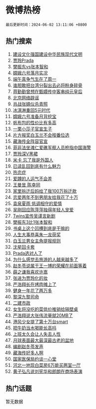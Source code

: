 # 微博热榜

`最后更新时间：2024-06-02 13:11:06 +0800`

## 热门搜索

1. [建设文化强国建设中华民族现代文明](https://m.weibo.cn/search?containerid=100103type%3D1%26t%3D10%26q%3D%23%E5%BB%BA%E8%AE%BE%E6%96%87%E5%8C%96%E5%BC%BA%E5%9B%BD%E5%BB%BA%E8%AE%BE%E4%B8%AD%E5%8D%8E%E6%B0%91%E6%97%8F%E7%8E%B0%E4%BB%A3%E6%96%87%E6%98%8E%23&stream_entry_id=51&isnewpage=1&extparam=seat%3D1%26dgr%3D0%26filter_type%3Drealtimehot%26stream_entry_id%3D51%26c_type%3D51%26pos%3D0%26q%3D%2523%25E5%25BB%25BA%25E8%25AE%25BE%25E6%2596%2587%25E5%258C%2596%25E5%25BC%25BA%25E5%259B%25BD%25E5%25BB%25BA%25E8%25AE%25BE%25E4%25B8%25AD%25E5%258D%258E%25E6%25B0%2591%25E6%2597%258F%25E7%258E%25B0%25E4%25BB%25A3%25E6%2596%2587%25E6%2598%258E%2523%26cate%3D10103%26display_time%3D1717305065%26pre_seqid%3D1717305065534022812112)
1. [贾玲Prada](https://m.weibo.cn/search?containerid=100103type%3D1%26t%3D10%26q%3D%23%E8%B4%BE%E7%8E%B2Prada%23&stream_entry_id=31&isnewpage=1&extparam=seat%3D1%26realpos%3D1%26filter_type%3Drealtimehot%26c_type%3D31%26lcate%3D5001%26cate%3D5001%26q%3D%2523%25E8%25B4%25BE%25E7%258E%25B2Prada%2523%26stream_entry_id%3D31%26pos%3D0%26dgr%3D0%26band_rank%3D1%26flag%3D2%26display_time%3D1717305065%26pre_seqid%3D1717305065534022812112)
1. [樊振东vs张本智和](https://m.weibo.cn/search?containerid=100103type%3D1%26t%3D10%26q%3D%E6%A8%8A%E6%8C%AF%E4%B8%9Cvs%E5%BC%A0%E6%9C%AC%E6%99%BA%E5%92%8C&stream_entry_id=31&isnewpage=1&extparam=seat%3D1%26realpos%3D2%26filter_type%3Drealtimehot%26c_type%3D31%26lcate%3D5001%26cate%3D5001%26q%3D%25E6%25A8%258A%25E6%258C%25AF%25E4%25B8%259Cvs%25E5%25BC%25A0%25E6%259C%25AC%25E6%2599%25BA%25E5%2592%258C%26stream_entry_id%3D31%26pos%3D1%26dgr%3D0%26band_rank%3D2%26flag%3D1%26display_time%3D1717305065%26pre_seqid%3D1717305065534022812112)
1. [嫦娥六号落月实况](https://m.weibo.cn/search?containerid=100103type%3D1%26t%3D10%26q%3D%23%E5%AB%A6%E5%A8%A5%E5%85%AD%E5%8F%B7%E8%90%BD%E6%9C%88%E5%AE%9E%E5%86%B5%23&stream_entry_id=31&isnewpage=1&extparam=seat%3D1%26realpos%3D3%26filter_type%3Drealtimehot%26c_type%3D31%26lcate%3D5001%26cate%3D5001%26q%3D%2523%25E5%25AB%25A6%25E5%25A8%25A5%25E5%2585%25AD%25E5%258F%25B7%25E8%2590%25BD%25E6%259C%2588%25E5%25AE%259E%25E5%2586%25B5%2523%26stream_entry_id%3D31%26pos%3D2%26dgr%3D0%26band_rank%3D3%26flag%3D0%26display_time%3D1717305065%26pre_seqid%3D1717305065534022812112)
1. [端午真争气生在了周一](https://m.weibo.cn/search?containerid=100103type%3D1%26t%3D10%26q%3D%23%E7%AB%AF%E5%8D%88%E7%9C%9F%E4%BA%89%E6%B0%94%E7%94%9F%E5%9C%A8%E4%BA%86%E5%91%A8%E4%B8%80%23&stream_entry_id=31&isnewpage=1&extparam=seat%3D1%26realpos%3D4%26filter_type%3Drealtimehot%26c_type%3D31%26lcate%3D5001%26cate%3D5001%26q%3D%2523%25E7%25AB%25AF%25E5%258D%2588%25E7%259C%259F%25E4%25BA%2589%25E6%25B0%2594%25E7%2594%259F%25E5%259C%25A8%25E4%25BA%2586%25E5%2591%25A8%25E4%25B8%2580%2523%26stream_entry_id%3D31%26pos%3D3%26dgr%3D0%26band_rank%3D4%26flag%3D2%26display_time%3D1717305065%26pre_seqid%3D1717305065534022812112)
1. [谁胆敢把台湾分裂出去必将粉身碎骨](https://m.weibo.cn/search?containerid=100103type%3D1%26t%3D10%26q%3D%23%E8%B0%81%E8%83%86%E6%95%A2%E6%8A%8A%E5%8F%B0%E6%B9%BE%E5%88%86%E8%A3%82%E5%87%BA%E5%8E%BB%E5%BF%85%E5%B0%86%E7%B2%89%E8%BA%AB%E7%A2%8E%E9%AA%A8%23&stream_entry_id=31&isnewpage=1&extparam=seat%3D1%26realpos%3D5%26filter_type%3Drealtimehot%26c_type%3D31%26lcate%3D5001%26cate%3D5001%26q%3D%2523%25E8%25B0%2581%25E8%2583%2586%25E6%2595%25A2%25E6%258A%258A%25E5%258F%25B0%25E6%25B9%25BE%25E5%2588%2586%25E8%25A3%2582%25E5%2587%25BA%25E5%258E%25BB%25E5%25BF%2585%25E5%25B0%2586%25E7%25B2%2589%25E8%25BA%25AB%25E7%25A2%258E%25E9%25AA%25A8%2523%26stream_entry_id%3D31%26pos%3D4%26dgr%3D0%26band_rank%3D5%26flag%3D0%26display_time%3D1717305065%26pre_seqid%3D1717305065534022812112)
1. [蒋勤勤曾想在甄嬛传中客串纯元皇后](https://m.weibo.cn/search?containerid=100103type%3D1%26t%3D10%26q%3D%23%E8%92%8B%E5%8B%A4%E5%8B%A4%E6%9B%BE%E6%83%B3%E5%9C%A8%E7%94%84%E5%AC%9B%E4%BC%A0%E4%B8%AD%E5%AE%A2%E4%B8%B2%E7%BA%AF%E5%85%83%E7%9A%87%E5%90%8E%23&stream_entry_id=31&isnewpage=1&extparam=seat%3D1%26realpos%3D6%26filter_type%3Drealtimehot%26c_type%3D31%26lcate%3D5001%26cate%3D5001%26q%3D%2523%25E8%2592%258B%25E5%258B%25A4%25E5%258B%25A4%25E6%259B%25BE%25E6%2583%25B3%25E5%259C%25A8%25E7%2594%2584%25E5%25AC%259B%25E4%25BC%25A0%25E4%25B8%25AD%25E5%25AE%25A2%25E4%25B8%25B2%25E7%25BA%25AF%25E5%2585%2583%25E7%259A%2587%25E5%2590%258E%2523%26stream_entry_id%3D31%26pos%3D5%26dgr%3D0%26band_rank%3D6%26flag%3D1%26display_time%3D1717305065%26pre_seqid%3D1717305065534022812112)
1. [北京网络辟谣](https://m.weibo.cn/search?containerid=100103type%3D1%26t%3D10%26q%3D%23%E5%8C%97%E4%BA%AC%E7%BD%91%E7%BB%9C%E8%BE%9F%E8%B0%A3%23&stream_entry_id=31&isnewpage=1&extparam=seat%3D1%26band_rank%3D7%26filter_type%3Drealtimehot%26is_ad_pos%3D1%26c_type%3D31%26lcate%3D5001%26cate%3D5001%26q%3D%2523%25E5%258C%2597%25E4%25BA%25AC%25E7%25BD%2591%25E7%25BB%259C%25E8%25BE%259F%25E8%25B0%25A3%2523%26stream_entry_id%3D31%26pos%3D6%26adid%3D240400%26dgr%3D0%26display_time%3D1717305065%26pre_seqid%3D1717305065534022812112)
1. [肖战张婧仪杀青照](https://m.weibo.cn/search?containerid=100103type%3D1%26t%3D10%26q%3D%23%E8%82%96%E6%88%98%E5%BC%A0%E5%A9%A7%E4%BB%AA%E6%9D%80%E9%9D%92%E7%85%A7%23&stream_entry_id=31&isnewpage=1&extparam=seat%3D1%26realpos%3D7%26filter_type%3Drealtimehot%26c_type%3D31%26lcate%3D5001%26cate%3D5001%26q%3D%2523%25E8%2582%2596%25E6%2588%2598%25E5%25BC%25A0%25E5%25A9%25A7%25E4%25BB%25AA%25E6%259D%2580%25E9%259D%2592%25E7%2585%25A7%2523%26stream_entry_id%3D31%26pos%3D7%26dgr%3D0%26band_rank%3D7%26flag%3D16%26display_time%3D1717305065%26pre_seqid%3D1717305065534022812112)
1. [冰淇淋重回5元时代](https://m.weibo.cn/search?containerid=100103type%3D1%26t%3D10%26q%3D%23%E5%86%B0%E6%B7%87%E6%B7%8B%E9%87%8D%E5%9B%9E5%E5%85%83%E6%97%B6%E4%BB%A3%23&stream_entry_id=31&isnewpage=1&extparam=seat%3D1%26realpos%3D8%26filter_type%3Drealtimehot%26c_type%3D31%26lcate%3D5001%26cate%3D5001%26q%3D%2523%25E5%2586%25B0%25E6%25B7%2587%25E6%25B7%258B%25E9%2587%258D%25E5%259B%259E5%25E5%2585%2583%25E6%2597%25B6%25E4%25BB%25A3%2523%26stream_entry_id%3D31%26pos%3D8%26dgr%3D0%26band_rank%3D8%26flag%3D0%26display_time%3D1717305065%26pre_seqid%3D1717305065534022812112)
1. [嫦娥六号准备月背挖宝](https://m.weibo.cn/search?containerid=100103type%3D1%26t%3D10%26q%3D%23%E5%AB%A6%E5%A8%A5%E5%85%AD%E5%8F%B7%E5%87%86%E5%A4%87%E6%9C%88%E8%83%8C%E6%8C%96%E5%AE%9D%23&stream_entry_id=31&isnewpage=1&extparam=seat%3D1%26realpos%3D9%26filter_type%3Drealtimehot%26c_type%3D31%26lcate%3D5001%26cate%3D5001%26q%3D%2523%25E5%25AB%25A6%25E5%25A8%25A5%25E5%2585%25AD%25E5%258F%25B7%25E5%2587%2586%25E5%25A4%2587%25E6%259C%2588%25E8%2583%258C%25E6%258C%2596%25E5%25AE%259D%2523%26stream_entry_id%3D31%26pos%3D9%26dgr%3D0%26band_rank%3D9%26flag%3D0%26display_time%3D1717305065%26pre_seqid%3D1717305065534022812112)
1. [帆布包的性价比有多高](https://m.weibo.cn/search?containerid=100103type%3D1%26t%3D10%26q%3D%23%E5%B8%86%E5%B8%83%E5%8C%85%E7%9A%84%E6%80%A7%E4%BB%B7%E6%AF%94%E6%9C%89%E5%A4%9A%E9%AB%98%23&stream_entry_id=31&isnewpage=1&extparam=seat%3D1%26realpos%3D10%26filter_type%3Drealtimehot%26c_type%3D31%26lcate%3D5001%26cate%3D5001%26q%3D%2523%25E5%25B8%2586%25E5%25B8%2583%25E5%258C%2585%25E7%259A%2584%25E6%2580%25A7%25E4%25BB%25B7%25E6%25AF%2594%25E6%259C%2589%25E5%25A4%259A%25E9%25AB%2598%2523%26stream_entry_id%3D31%26pos%3D10%26dgr%3D0%26band_rank%3D10%26flag%3D1%26display_time%3D1717305065%26pre_seqid%3D1717305065534022812112)
1. [一栗小莎子官宣生子](https://m.weibo.cn/search?containerid=100103type%3D1%26t%3D10%26q%3D%23%E4%B8%80%E6%A0%97%E5%B0%8F%E8%8E%8E%E5%AD%90%E5%AE%98%E5%AE%A3%E7%94%9F%E5%AD%90%23&stream_entry_id=31&isnewpage=1&extparam=seat%3D1%26realpos%3D11%26filter_type%3Drealtimehot%26c_type%3D31%26lcate%3D5001%26cate%3D5001%26q%3D%2523%25E4%25B8%2580%25E6%25A0%2597%25E5%25B0%258F%25E8%258E%258E%25E5%25AD%2590%25E5%25AE%2598%25E5%25AE%25A3%25E7%2594%259F%25E5%25AD%2590%2523%26stream_entry_id%3D31%26pos%3D11%26dgr%3D0%26band_rank%3D11%26flag%3D2%26display_time%3D1717305065%26pre_seqid%3D1717305065534022812112)
1. [片方报奖白玉兰不会按番位选](https://m.weibo.cn/search?containerid=100103type%3D1%26t%3D10%26q%3D%23%E7%89%87%E6%96%B9%E6%8A%A5%E5%A5%96%E7%99%BD%E7%8E%89%E5%85%B0%E4%B8%8D%E4%BC%9A%E6%8C%89%E7%95%AA%E4%BD%8D%E9%80%89%23&stream_entry_id=31&isnewpage=1&extparam=seat%3D1%26realpos%3D12%26filter_type%3Drealtimehot%26c_type%3D31%26lcate%3D5001%26cate%3D5001%26q%3D%2523%25E7%2589%2587%25E6%2596%25B9%25E6%258A%25A5%25E5%25A5%2596%25E7%2599%25BD%25E7%258E%2589%25E5%2585%25B0%25E4%25B8%258D%25E4%25BC%259A%25E6%258C%2589%25E7%2595%25AA%25E4%25BD%258D%25E9%2580%2589%2523%26stream_entry_id%3D31%26pos%3D12%26dgr%3D0%26band_rank%3D12%26flag%3D1%26display_time%3D1717305065%26pre_seqid%3D1717305065534022812112)
1. [藏海传全阵容官宣](https://m.weibo.cn/search?containerid=100103type%3D1%26t%3D10%26q%3D%23%E8%97%8F%E6%B5%B7%E4%BC%A0%E5%85%A8%E9%98%B5%E5%AE%B9%E5%AE%98%E5%AE%A3%23&stream_entry_id=31&isnewpage=1&extparam=seat%3D1%26realpos%3D13%26filter_type%3Drealtimehot%26c_type%3D31%26lcate%3D5001%26cate%3D5001%26q%3D%2523%25E8%2597%258F%25E6%25B5%25B7%25E4%25BC%25A0%25E5%2585%25A8%25E9%2598%25B5%25E5%25AE%25B9%25E5%25AE%2598%25E5%25AE%25A3%2523%26stream_entry_id%3D31%26pos%3D13%26dgr%3D0%26band_rank%3D13%26flag%3D0%26display_time%3D1717305065%26pre_seqid%3D1717305065534022812112)
1. [菲非法坐滩仁爱礁军舰人员枪指中国海警](https://m.weibo.cn/search?containerid=100103type%3D1%26t%3D10%26q%3D%23%E8%8F%B2%E9%9D%9E%E6%B3%95%E5%9D%90%E6%BB%A9%E4%BB%81%E7%88%B1%E7%A4%81%E5%86%9B%E8%88%B0%E4%BA%BA%E5%91%98%E6%9E%AA%E6%8C%87%E4%B8%AD%E5%9B%BD%E6%B5%B7%E8%AD%A6%23&stream_entry_id=31&isnewpage=1&extparam=seat%3D1%26realpos%3D14%26filter_type%3Drealtimehot%26c_type%3D31%26lcate%3D5001%26cate%3D5001%26q%3D%2523%25E8%258F%25B2%25E9%259D%259E%25E6%25B3%2595%25E5%259D%2590%25E6%25BB%25A9%25E4%25BB%2581%25E7%2588%25B1%25E7%25A4%2581%25E5%2586%259B%25E8%2588%25B0%25E4%25BA%25BA%25E5%2591%2598%25E6%259E%25AA%25E6%258C%2587%25E4%25B8%25AD%25E5%259B%25BD%25E6%25B5%25B7%25E8%25AD%25A6%2523%26stream_entry_id%3D31%26pos%3D14%26dgr%3D0%26band_rank%3D14%26flag%3D1%26display_time%3D1717305065%26pre_seqid%3D1717305065534022812112)
1. [贾玲深V黑裙](https://m.weibo.cn/search?containerid=100103type%3D1%26t%3D10%26q%3D%23%E8%B4%BE%E7%8E%B2%E6%B7%B1V%E9%BB%91%E8%A3%99%23&stream_entry_id=31&isnewpage=1&extparam=seat%3D1%26realpos%3D15%26filter_type%3Drealtimehot%26c_type%3D31%26lcate%3D5001%26cate%3D5001%26q%3D%2523%25E8%25B4%25BE%25E7%258E%25B2%25E6%25B7%25B1V%25E9%25BB%2591%25E8%25A3%2599%2523%26stream_entry_id%3D31%26pos%3D15%26dgr%3D0%26band_rank%3D15%26flag%3D0%26display_time%3D1717305065%26pre_seqid%3D1717305065534022812112)
1. [米卡 忘了我是外国人](https://m.weibo.cn/search?containerid=100103type%3D1%26t%3D10%26q%3D%E7%B1%B3%E5%8D%A1+%E5%BF%98%E4%BA%86%E6%88%91%E6%98%AF%E5%A4%96%E5%9B%BD%E4%BA%BA&stream_entry_id=31&isnewpage=1&extparam=seat%3D1%26realpos%3D16%26filter_type%3Drealtimehot%26c_type%3D31%26lcate%3D5001%26cate%3D5001%26q%3D%25E7%25B1%25B3%25E5%258D%25A1%2520%25E5%25BF%2598%25E4%25BA%2586%25E6%2588%2591%25E6%2598%25AF%25E5%25A4%2596%25E5%259B%25BD%25E4%25BA%25BA%26stream_entry_id%3D31%26pos%3D16%26dgr%3D0%26band_rank%3D16%26flag%3D0%26display_time%3D1717305065%26pre_seqid%3D1717305065534022812112)
1. [已读乱回到底有什么魅力](https://m.weibo.cn/search?containerid=100103type%3D1%26t%3D10%26q%3D%23%E5%B7%B2%E8%AF%BB%E4%B9%B1%E5%9B%9E%E5%88%B0%E5%BA%95%E6%9C%89%E4%BB%80%E4%B9%88%E9%AD%85%E5%8A%9B%23&stream_entry_id=31&isnewpage=1&extparam=seat%3D1%26realpos%3D17%26filter_type%3Drealtimehot%26c_type%3D31%26lcate%3D5001%26cate%3D5001%26q%3D%2523%25E5%25B7%25B2%25E8%25AF%25BB%25E4%25B9%25B1%25E5%259B%259E%25E5%2588%25B0%25E5%25BA%2595%25E6%259C%2589%25E4%25BB%2580%25E4%25B9%2588%25E9%25AD%2585%25E5%258A%259B%2523%26stream_entry_id%3D31%26pos%3D17%26dgr%3D0%26band_rank%3D17%26flag%3D1%26display_time%3D1717305065%26pre_seqid%3D1717305065534022812112)
1. [热恋症](https://m.weibo.cn/search?containerid=100103type%3D1%26t%3D10%26q%3D%23%E7%83%AD%E6%81%8B%E7%97%87%23&stream_entry_id=31&isnewpage=1&extparam=seat%3D1%26realpos%3D18%26filter_type%3Drealtimehot%26c_type%3D31%26lcate%3D5001%26cate%3D5001%26q%3D%2523%25E7%2583%25AD%25E6%2581%258B%25E7%2597%2587%2523%26stream_entry_id%3D31%26pos%3D18%26dgr%3D0%26band_rank%3D18%26flag%3D1%26display_time%3D1717305065%26pre_seqid%3D1717305065534022812112)
1. [爱蹲的人运气不会差](https://m.weibo.cn/search?containerid=100103type%3D1%26t%3D10%26q%3D%23%E7%88%B1%E8%B9%B2%E7%9A%84%E4%BA%BA%E8%BF%90%E6%B0%94%E4%B8%8D%E4%BC%9A%E5%B7%AE%23&stream_entry_id=31&isnewpage=1&extparam=seat%3D1%26realpos%3D19%26filter_type%3Drealtimehot%26c_type%3D31%26lcate%3D5001%26cate%3D5001%26dgr%3D0%26q%3D%2523%25E7%2588%25B1%25E8%25B9%25B2%25E7%259A%2584%25E4%25BA%25BA%25E8%25BF%2590%25E6%25B0%2594%25E4%25B8%258D%25E4%25BC%259A%25E5%25B7%25AE%2523%26stream_entry_id%3D31%26pos%3D19%26adid%3D240296%26band_rank%3D19%26flag%3D0%26display_time%3D1717305065%26pre_seqid%3D1717305065534022812112)
1. [王曼昱 陈幸同](https://m.weibo.cn/search?containerid=100103type%3D1%26t%3D10%26q%3D%E7%8E%8B%E6%9B%BC%E6%98%B1+%E9%99%88%E5%B9%B8%E5%90%8C&stream_entry_id=31&isnewpage=1&extparam=seat%3D1%26realpos%3D20%26filter_type%3Drealtimehot%26c_type%3D31%26lcate%3D5001%26cate%3D5001%26q%3D%25E7%258E%258B%25E6%259B%25BC%25E6%2598%25B1%2520%25E9%2599%2588%25E5%25B9%25B8%25E5%2590%258C%26stream_entry_id%3D31%26pos%3D20%26dgr%3D0%26band_rank%3D20%26flag%3D1%26display_time%3D1717305065%26pre_seqid%3D1717305065534022812112)
1. [家里拆迁后妈给了我100万拆迁款](https://m.weibo.cn/search?containerid=100103type%3D1%26t%3D10%26q%3D%23%E5%AE%B6%E9%87%8C%E6%8B%86%E8%BF%81%E5%90%8E%E5%A6%88%E7%BB%99%E4%BA%86%E6%88%91100%E4%B8%87%E6%8B%86%E8%BF%81%E6%AC%BE%23&stream_entry_id=31&isnewpage=1&extparam=seat%3D1%26realpos%3D21%26filter_type%3Drealtimehot%26c_type%3D31%26lcate%3D5001%26cate%3D5001%26q%3D%2523%25E5%25AE%25B6%25E9%2587%258C%25E6%258B%2586%25E8%25BF%2581%25E5%2590%258E%25E5%25A6%2588%25E7%25BB%2599%25E4%25BA%2586%25E6%2588%2591100%25E4%25B8%2587%25E6%258B%2586%25E8%25BF%2581%25E6%25AC%25BE%2523%26stream_entry_id%3D31%26pos%3D21%26dgr%3D0%26band_rank%3D21%26flag%3D0%26display_time%3D1717305065%26pre_seqid%3D1717305065534022812112)
1. [恋爱两年不到男朋友给我花了十万](https://m.weibo.cn/search?containerid=100103type%3D1%26t%3D10%26q%3D%23%E6%81%8B%E7%88%B1%E4%B8%A4%E5%B9%B4%E4%B8%8D%E5%88%B0%E7%94%B7%E6%9C%8B%E5%8F%8B%E7%BB%99%E6%88%91%E8%8A%B1%E4%BA%86%E5%8D%81%E4%B8%87%23&stream_entry_id=31&isnewpage=1&extparam=seat%3D1%26realpos%3D22%26filter_type%3Drealtimehot%26c_type%3D31%26lcate%3D5001%26cate%3D5001%26q%3D%2523%25E6%2581%258B%25E7%2588%25B1%25E4%25B8%25A4%25E5%25B9%25B4%25E4%25B8%258D%25E5%2588%25B0%25E7%2594%25B7%25E6%259C%258B%25E5%258F%258B%25E7%25BB%2599%25E6%2588%2591%25E8%258A%25B1%25E4%25BA%2586%25E5%258D%2581%25E4%25B8%2587%2523%26stream_entry_id%3D31%26pos%3D22%26dgr%3D0%26band_rank%3D22%26flag%3D1%26display_time%3D1717305065%26pre_seqid%3D1717305065534022812112)
1. [袁泉夏雨 低调相守的爱情](https://m.weibo.cn/search?containerid=100103type%3D1%26t%3D10%26q%3D%E8%A2%81%E6%B3%89%E5%A4%8F%E9%9B%A8+%E4%BD%8E%E8%B0%83%E7%9B%B8%E5%AE%88%E7%9A%84%E7%88%B1%E6%83%85&stream_entry_id=31&isnewpage=1&extparam=seat%3D1%26realpos%3D23%26filter_type%3Drealtimehot%26c_type%3D31%26lcate%3D5001%26cate%3D5001%26q%3D%25E8%25A2%2581%25E6%25B3%2589%25E5%25A4%258F%25E9%259B%25A8%2520%25E4%25BD%258E%25E8%25B0%2583%25E7%259B%25B8%25E5%25AE%2588%25E7%259A%2584%25E7%2588%25B1%25E6%2583%2585%26stream_entry_id%3D31%26pos%3D23%26dgr%3D0%26band_rank%3D23%26flag%3D1%26display_time%3D1717305065%26pre_seqid%3D1717305065534022812112)
1. [吴刚回应陈萍萍独得年轻人宠爱](https://m.weibo.cn/search?containerid=100103type%3D1%26t%3D10%26q%3D%23%E5%90%B4%E5%88%9A%E5%9B%9E%E5%BA%94%E9%99%88%E8%90%8D%E8%90%8D%E7%8B%AC%E5%BE%97%E5%B9%B4%E8%BD%BB%E4%BA%BA%E5%AE%A0%E7%88%B1%23&stream_entry_id=31&isnewpage=1&extparam=seat%3D1%26realpos%3D24%26filter_type%3Drealtimehot%26c_type%3D31%26lcate%3D5001%26cate%3D5001%26q%3D%2523%25E5%2590%25B4%25E5%2588%259A%25E5%259B%259E%25E5%25BA%2594%25E9%2599%2588%25E8%2590%258D%25E8%2590%258D%25E7%258B%25AC%25E5%25BE%2597%25E5%25B9%25B4%25E8%25BD%25BB%25E4%25BA%25BA%25E5%25AE%25A0%25E7%2588%25B1%2523%26stream_entry_id%3D31%26pos%3D24%26dgr%3D0%26band_rank%3D24%26flag%3D1%26display_time%3D1717305065%26pre_seqid%3D1717305065534022812112)
1. [Twins宣传吴谨言新剧](https://m.weibo.cn/search?containerid=100103type%3D1%26t%3D10%26q%3D%23Twins%E5%AE%A3%E4%BC%A0%E5%90%B4%E8%B0%A8%E8%A8%80%E6%96%B0%E5%89%A7%23&stream_entry_id=31&isnewpage=1&extparam=seat%3D1%26realpos%3D25%26filter_type%3Drealtimehot%26c_type%3D31%26lcate%3D5001%26cate%3D5001%26q%3D%2523Twins%25E5%25AE%25A3%25E4%25BC%25A0%25E5%2590%25B4%25E8%25B0%25A8%25E8%25A8%2580%25E6%2596%25B0%25E5%2589%25A7%2523%26stream_entry_id%3D31%26pos%3D25%26dgr%3D0%26band_rank%3D25%26flag%3D1%26display_time%3D1717305065%26pre_seqid%3D1717305065534022812112)
1. [樊振东3比1张本智和](https://m.weibo.cn/search?containerid=100103type%3D1%26t%3D10%26q%3D%23%E6%A8%8A%E6%8C%AF%E4%B8%9C3%E6%AF%941%E5%BC%A0%E6%9C%AC%E6%99%BA%E5%92%8C%23&stream_entry_id=31&isnewpage=1&extparam=seat%3D1%26realpos%3D26%26filter_type%3Drealtimehot%26c_type%3D31%26lcate%3D5001%26cate%3D5001%26q%3D%2523%25E6%25A8%258A%25E6%258C%25AF%25E4%25B8%259C3%25E6%25AF%25941%25E5%25BC%25A0%25E6%259C%25AC%25E6%2599%25BA%25E5%2592%258C%2523%26stream_entry_id%3D31%26pos%3D26%26dgr%3D0%26band_rank%3D26%26flag%3D1%26display_time%3D1717305065%26pre_seqid%3D1717305065534022812112)
1. [书桌上这个凹槽到底是干嘛的](https://m.weibo.cn/search?containerid=100103type%3D1%26t%3D10%26q%3D%23%E4%B9%A6%E6%A1%8C%E4%B8%8A%E8%BF%99%E4%B8%AA%E5%87%B9%E6%A7%BD%E5%88%B0%E5%BA%95%E6%98%AF%E5%B9%B2%E5%98%9B%E7%9A%84%23&stream_entry_id=31&isnewpage=1&extparam=seat%3D1%26realpos%3D27%26filter_type%3Drealtimehot%26c_type%3D31%26lcate%3D5001%26cate%3D5001%26q%3D%2523%25E4%25B9%25A6%25E6%25A1%258C%25E4%25B8%258A%25E8%25BF%2599%25E4%25B8%25AA%25E5%2587%25B9%25E6%25A7%25BD%25E5%2588%25B0%25E5%25BA%2595%25E6%2598%25AF%25E5%25B9%25B2%25E5%2598%259B%25E7%259A%2584%2523%26stream_entry_id%3D31%26pos%3D27%26dgr%3D0%26band_rank%3D27%26flag%3D0%26display_time%3D1717305065%26pre_seqid%3D1717305065534022812112)
1. [人生大事恭喜朱一龙获奖](https://m.weibo.cn/search?containerid=100103type%3D1%26t%3D10%26q%3D%23%E4%BA%BA%E7%94%9F%E5%A4%A7%E4%BA%8B%E6%81%AD%E5%96%9C%E6%9C%B1%E4%B8%80%E9%BE%99%E8%8E%B7%E5%A5%96%23&stream_entry_id=31&isnewpage=1&extparam=seat%3D1%26realpos%3D28%26filter_type%3Drealtimehot%26c_type%3D31%26lcate%3D5001%26cate%3D5001%26q%3D%2523%25E4%25BA%25BA%25E7%2594%259F%25E5%25A4%25A7%25E4%25BA%258B%25E6%2581%25AD%25E5%2596%259C%25E6%259C%25B1%25E4%25B8%2580%25E9%25BE%2599%25E8%258E%25B7%25E5%25A5%2596%2523%26stream_entry_id%3D31%26pos%3D28%26dgr%3D0%26band_rank%3D28%26flag%3D1%26display_time%3D1717305065%26pre_seqid%3D1717305065534022812112)
1. [白玉兰男女主角提报规则](https://m.weibo.cn/search?containerid=100103type%3D1%26t%3D10%26q%3D%23%E7%99%BD%E7%8E%89%E5%85%B0%E7%94%B7%E5%A5%B3%E4%B8%BB%E8%A7%92%E6%8F%90%E6%8A%A5%E8%A7%84%E5%88%99%23&stream_entry_id=31&isnewpage=1&extparam=seat%3D1%26realpos%3D29%26filter_type%3Drealtimehot%26c_type%3D31%26lcate%3D5001%26cate%3D5001%26q%3D%2523%25E7%2599%25BD%25E7%258E%2589%25E5%2585%25B0%25E7%2594%25B7%25E5%25A5%25B3%25E4%25B8%25BB%25E8%25A7%2592%25E6%258F%2590%25E6%258A%25A5%25E8%25A7%2584%25E5%2588%2599%2523%26stream_entry_id%3D31%26pos%3D29%26dgr%3D0%26band_rank%3D29%26flag%3D1%26display_time%3D1717305065%26pre_seqid%3D1717305065534022812112)
1. [沈星回卡套](https://m.weibo.cn/search?containerid=100103type%3D1%26t%3D10%26q%3D%23%E6%B2%88%E6%98%9F%E5%9B%9E%E5%8D%A1%E5%A5%97%23&stream_entry_id=31&isnewpage=1&extparam=seat%3D1%26realpos%3D30%26filter_type%3Drealtimehot%26c_type%3D31%26lcate%3D5001%26cate%3D5001%26q%3D%2523%25E6%25B2%2588%25E6%2598%259F%25E5%259B%259E%25E5%258D%25A1%25E5%25A5%2597%2523%26stream_entry_id%3D31%26pos%3D30%26dgr%3D0%26band_rank%3D30%26flag%3D1%26display_time%3D1717305065%26pre_seqid%3D1717305065534022812112)
1. [Prada选对人了](https://m.weibo.cn/search?containerid=100103type%3D1%26t%3D10%26q%3D%23Prada%E9%80%89%E5%AF%B9%E4%BA%BA%E4%BA%86%23&stream_entry_id=31&isnewpage=1&extparam=seat%3D1%26realpos%3D31%26filter_type%3Drealtimehot%26c_type%3D31%26lcate%3D5001%26cate%3D5001%26q%3D%2523Prada%25E9%2580%2589%25E5%25AF%25B9%25E4%25BA%25BA%25E4%25BA%2586%2523%26stream_entry_id%3D31%26pos%3D31%26dgr%3D0%26band_rank%3D31%26flag%3D0%26display_time%3D1717305065%26pre_seqid%3D1717305065534022812112)
1. [为什么感觉去旅游的人越来越多了](https://m.weibo.cn/search?containerid=100103type%3D1%26t%3D10%26q%3D%23%E4%B8%BA%E4%BB%80%E4%B9%88%E6%84%9F%E8%A7%89%E5%8E%BB%E6%97%85%E6%B8%B8%E7%9A%84%E4%BA%BA%E8%B6%8A%E6%9D%A5%E8%B6%8A%E5%A4%9A%E4%BA%86%23&stream_entry_id=31&isnewpage=1&extparam=seat%3D1%26realpos%3D32%26filter_type%3Drealtimehot%26c_type%3D31%26lcate%3D5001%26cate%3D5001%26q%3D%2523%25E4%25B8%25BA%25E4%25BB%2580%25E4%25B9%2588%25E6%2584%259F%25E8%25A7%2589%25E5%258E%25BB%25E6%2597%2585%25E6%25B8%25B8%25E7%259A%2584%25E4%25BA%25BA%25E8%25B6%258A%25E6%259D%25A5%25E8%25B6%258A%25E5%25A4%259A%25E4%25BA%2586%2523%26stream_entry_id%3D31%26pos%3D32%26dgr%3D0%26band_rank%3D32%26flag%3D1%26display_time%3D1717305065%26pre_seqid%3D1717305065534022812112)
1. [赵冬苓说属于王一博的荣耀在前面等着](https://m.weibo.cn/search?containerid=100103type%3D1%26t%3D10%26q%3D%23%E8%B5%B5%E5%86%AC%E8%8B%93%E8%AF%B4%E5%B1%9E%E4%BA%8E%E7%8E%8B%E4%B8%80%E5%8D%9A%E7%9A%84%E8%8D%A3%E8%80%80%E5%9C%A8%E5%89%8D%E9%9D%A2%E7%AD%89%E7%9D%80%23&stream_entry_id=31&isnewpage=1&extparam=seat%3D1%26realpos%3D33%26filter_type%3Drealtimehot%26c_type%3D31%26lcate%3D5001%26cate%3D5001%26q%3D%2523%25E8%25B5%25B5%25E5%2586%25AC%25E8%258B%2593%25E8%25AF%25B4%25E5%25B1%259E%25E4%25BA%258E%25E7%258E%258B%25E4%25B8%2580%25E5%258D%259A%25E7%259A%2584%25E8%258D%25A3%25E8%2580%2580%25E5%259C%25A8%25E5%2589%258D%25E9%259D%25A2%25E7%25AD%2589%25E7%259D%2580%2523%26stream_entry_id%3D31%26pos%3D33%26dgr%3D0%26band_rank%3D33%26flag%3D1%26display_time%3D1717305065%26pre_seqid%3D1717305065534022812112)
1. [薛之谦我喜欢许嵩](https://m.weibo.cn/search?containerid=100103type%3D1%26t%3D10%26q%3D%23%E8%96%9B%E4%B9%8B%E8%B0%A6%E6%88%91%E5%96%9C%E6%AC%A2%E8%AE%B8%E5%B5%A9%23&stream_entry_id=31&isnewpage=1&extparam=seat%3D1%26realpos%3D34%26filter_type%3Drealtimehot%26c_type%3D31%26lcate%3D5001%26cate%3D5001%26q%3D%2523%25E8%2596%259B%25E4%25B9%258B%25E8%25B0%25A6%25E6%2588%2591%25E5%2596%259C%25E6%25AC%25A2%25E8%25AE%25B8%25E5%25B5%25A9%2523%26stream_entry_id%3D31%26pos%3D34%26dgr%3D0%26band_rank%3D34%26flag%3D1%26display_time%3D1717305065%26pre_seqid%3D1717305065534022812112)
1. [张进为贾玲化的妆](https://m.weibo.cn/search?containerid=100103type%3D1%26t%3D10%26q%3D%23%E5%BC%A0%E8%BF%9B%E4%B8%BA%E8%B4%BE%E7%8E%B2%E5%8C%96%E7%9A%84%E5%A6%86%23&stream_entry_id=31&isnewpage=1&extparam=seat%3D1%26realpos%3D35%26filter_type%3Drealtimehot%26c_type%3D31%26lcate%3D5001%26cate%3D5001%26q%3D%2523%25E5%25BC%25A0%25E8%25BF%259B%25E4%25B8%25BA%25E8%25B4%25BE%25E7%258E%25B2%25E5%258C%2596%25E7%259A%2584%25E5%25A6%2586%2523%26stream_entry_id%3D31%26pos%3D35%26dgr%3D0%26band_rank%3D35%26flag%3D1%26display_time%3D1717305065%26pre_seqid%3D1717305065534022812112)
1. [严浩翔长在烤肉摊上了](https://m.weibo.cn/search?containerid=100103type%3D1%26t%3D10%26q%3D%E4%B8%A5%E6%B5%A9%E7%BF%94%E9%95%BF%E5%9C%A8%E7%83%A4%E8%82%89%E6%91%8A%E4%B8%8A%E4%BA%86&stream_entry_id=31&isnewpage=1&extparam=seat%3D1%26realpos%3D36%26filter_type%3Drealtimehot%26c_type%3D31%26lcate%3D5001%26cate%3D5001%26q%3D%25E4%25B8%25A5%25E6%25B5%25A9%25E7%25BF%2594%25E9%2595%25BF%25E5%259C%25A8%25E7%2583%25A4%25E8%2582%2589%25E6%2591%258A%25E4%25B8%258A%25E4%25BA%2586%26stream_entry_id%3D31%26pos%3D36%26dgr%3D0%26band_rank%3D36%26flag%3D1%26display_time%3D1717305065%26pre_seqid%3D1717305065534022812112)
1. [健身一年花了两万多](https://m.weibo.cn/search?containerid=100103type%3D1%26t%3D10%26q%3D%23%E5%81%A5%E8%BA%AB%E4%B8%80%E5%B9%B4%E8%8A%B1%E4%BA%86%E4%B8%A4%E4%B8%87%E5%A4%9A%23&stream_entry_id=31&isnewpage=1&extparam=seat%3D1%26realpos%3D37%26filter_type%3Drealtimehot%26c_type%3D31%26lcate%3D5001%26cate%3D5001%26q%3D%2523%25E5%2581%25A5%25E8%25BA%25AB%25E4%25B8%2580%25E5%25B9%25B4%25E8%258A%25B1%25E4%25BA%2586%25E4%25B8%25A4%25E4%25B8%2587%25E5%25A4%259A%2523%26stream_entry_id%3D31%26pos%3D37%26dgr%3D0%26band_rank%3D37%26flag%3D0%26display_time%3D1717305065%26pre_seqid%3D1717305065534022812112)
1. [黎深九黎司命](https://m.weibo.cn/search?containerid=100103type%3D1%26t%3D10%26q%3D%23%E9%BB%8E%E6%B7%B1%E4%B9%9D%E9%BB%8E%E5%8F%B8%E5%91%BD%23&stream_entry_id=31&isnewpage=1&extparam=seat%3D1%26realpos%3D38%26filter_type%3Drealtimehot%26c_type%3D31%26lcate%3D5001%26cate%3D5001%26q%3D%2523%25E9%25BB%258E%25E6%25B7%25B1%25E4%25B9%259D%25E9%25BB%258E%25E5%258F%25B8%25E5%2591%25BD%2523%26stream_entry_id%3D31%26pos%3D38%26dgr%3D0%26band_rank%3D38%26flag%3D1%26display_time%3D1717305065%26pre_seqid%3D1717305065534022812112)
1. [二建市政](https://m.weibo.cn/search?containerid=100103type%3D1%26t%3D10%26q%3D%E4%BA%8C%E5%BB%BA%E5%B8%82%E6%94%BF&stream_entry_id=31&isnewpage=1&extparam=seat%3D1%26realpos%3D39%26filter_type%3Drealtimehot%26c_type%3D31%26lcate%3D5001%26cate%3D5001%26q%3D%25E4%25BA%258C%25E5%25BB%25BA%25E5%25B8%2582%25E6%2594%25BF%26stream_entry_id%3D31%26pos%3D39%26dgr%3D0%26band_rank%3D39%26flag%3D1%26display_time%3D1717305065%26pre_seqid%3D1717305065534022812112)
1. [女生将没吃的菜低价推销给隔壁桌](https://m.weibo.cn/search?containerid=100103type%3D1%26t%3D10%26q%3D%23%E5%A5%B3%E7%94%9F%E5%B0%86%E6%B2%A1%E5%90%83%E7%9A%84%E8%8F%9C%E4%BD%8E%E4%BB%B7%E6%8E%A8%E9%94%80%E7%BB%99%E9%9A%94%E5%A3%81%E6%A1%8C%23&stream_entry_id=31&isnewpage=1&extparam=seat%3D1%26realpos%3D40%26filter_type%3Drealtimehot%26c_type%3D31%26lcate%3D5001%26cate%3D5001%26q%3D%2523%25E5%25A5%25B3%25E7%2594%259F%25E5%25B0%2586%25E6%25B2%25A1%25E5%2590%2583%25E7%259A%2584%25E8%258F%259C%25E4%25BD%258E%25E4%25BB%25B7%25E6%258E%25A8%25E9%2594%2580%25E7%25BB%2599%25E9%259A%2594%25E5%25A3%2581%25E6%25A1%258C%2523%26stream_entry_id%3D31%26pos%3D40%26dgr%3D0%26band_rank%3D40%26flag%3D0%26display_time%3D1717305065%26pre_seqid%3D1717305065534022812112)
1. [严浩翔说大张伟流量就20MB了](https://m.weibo.cn/search?containerid=100103type%3D1%26t%3D10%26q%3D%23%E4%B8%A5%E6%B5%A9%E7%BF%94%E8%AF%B4%E5%A4%A7%E5%BC%A0%E4%BC%9F%E6%B5%81%E9%87%8F%E5%B0%B120MB%E4%BA%86%23&stream_entry_id=31&isnewpage=1&extparam=seat%3D1%26realpos%3D41%26filter_type%3Drealtimehot%26c_type%3D31%26lcate%3D5001%26cate%3D5001%26q%3D%2523%25E4%25B8%25A5%25E6%25B5%25A9%25E7%25BF%2594%25E8%25AF%25B4%25E5%25A4%25A7%25E5%25BC%25A0%25E4%25BC%259F%25E6%25B5%2581%25E9%2587%258F%25E5%25B0%25B120MB%25E4%25BA%2586%2523%26stream_entry_id%3D31%26pos%3D41%26dgr%3D0%26band_rank%3D41%26flag%3D1%26display_time%3D1717305065%26pre_seqid%3D1717305065534022812112)
1. [港风少女提了第十万台smart](https://m.weibo.cn/search?containerid=100103type%3D1%26t%3D10%26q%3D%23%E6%B8%AF%E9%A3%8E%E5%B0%91%E5%A5%B3%E6%8F%90%E4%BA%86%E7%AC%AC%E5%8D%81%E4%B8%87%E5%8F%B0smart%23&stream_entry_id=31&isnewpage=1&extparam=seat%3D1%26realpos%3D42%26filter_type%3Drealtimehot%26c_type%3D31%26lcate%3D5001%26cate%3D5001%26dgr%3D0%26q%3D%2523%25E6%25B8%25AF%25E9%25A3%258E%25E5%25B0%2591%25E5%25A5%25B3%25E6%258F%2590%25E4%25BA%2586%25E7%25AC%25AC%25E5%258D%2581%25E4%25B8%2587%25E5%258F%25B0smart%2523%26stream_entry_id%3D31%26pos%3D42%26adid%3D237091%26band_rank%3D42%26flag%3D0%26display_time%3D1717305065%26pre_seqid%3D1717305065534022812112)
1. [把牛奶当水喝能长高吗](https://m.weibo.cn/search?containerid=100103type%3D1%26t%3D10%26q%3D%23%E6%8A%8A%E7%89%9B%E5%A5%B6%E5%BD%93%E6%B0%B4%E5%96%9D%E8%83%BD%E9%95%BF%E9%AB%98%E5%90%97%23&stream_entry_id=31&isnewpage=1&extparam=seat%3D1%26realpos%3D43%26filter_type%3Drealtimehot%26c_type%3D31%26lcate%3D5001%26cate%3D5001%26q%3D%2523%25E6%258A%258A%25E7%2589%259B%25E5%25A5%25B6%25E5%25BD%2593%25E6%25B0%25B4%25E5%2596%259D%25E8%2583%25BD%25E9%2595%25BF%25E9%25AB%2598%25E5%2590%2597%2523%26stream_entry_id%3D31%26pos%3D43%26dgr%3D0%26band_rank%3D43%26flag%3D0%26display_time%3D1717305065%26pre_seqid%3D1717305065534022812112)
1. [上班太久会让人失去人性](https://m.weibo.cn/search?containerid=100103type%3D1%26t%3D10%26q%3D%23%E4%B8%8A%E7%8F%AD%E5%A4%AA%E4%B9%85%E4%BC%9A%E8%AE%A9%E4%BA%BA%E5%A4%B1%E5%8E%BB%E4%BA%BA%E6%80%A7%23&stream_entry_id=31&isnewpage=1&extparam=seat%3D1%26realpos%3D44%26filter_type%3Drealtimehot%26c_type%3D31%26lcate%3D5001%26cate%3D5001%26q%3D%2523%25E4%25B8%258A%25E7%258F%25AD%25E5%25A4%25AA%25E4%25B9%2585%25E4%25BC%259A%25E8%25AE%25A9%25E4%25BA%25BA%25E5%25A4%25B1%25E5%258E%25BB%25E4%25BA%25BA%25E6%2580%25A7%2523%26stream_entry_id%3D31%26pos%3D44%26dgr%3D0%26band_rank%3D44%26flag%3D0%26display_time%3D1717305065%26pre_seqid%3D1717305065534022812112)
1. [月球表面最大最深最古老的盆地](https://m.weibo.cn/search?containerid=100103type%3D1%26t%3D10%26q%3D%23%E6%9C%88%E7%90%83%E8%A1%A8%E9%9D%A2%E6%9C%80%E5%A4%A7%E6%9C%80%E6%B7%B1%E6%9C%80%E5%8F%A4%E8%80%81%E7%9A%84%E7%9B%86%E5%9C%B0%23&stream_entry_id=31&isnewpage=1&extparam=seat%3D1%26realpos%3D45%26filter_type%3Drealtimehot%26c_type%3D31%26lcate%3D5001%26cate%3D5001%26q%3D%2523%25E6%259C%2588%25E7%2590%2583%25E8%25A1%25A8%25E9%259D%25A2%25E6%259C%2580%25E5%25A4%25A7%25E6%259C%2580%25E6%25B7%25B1%25E6%259C%2580%25E5%258F%25A4%25E8%2580%2581%25E7%259A%2584%25E7%259B%2586%25E5%259C%25B0%2523%26stream_entry_id%3D31%26pos%3D45%26dgr%3D0%26band_rank%3D45%26flag%3D0%26display_time%3D1717305065%26pre_seqid%3D1717305065534022812112)
1. [编剧赵冬苓发声](https://m.weibo.cn/search?containerid=100103type%3D1%26t%3D10%26q%3D%23%E7%BC%96%E5%89%A7%E8%B5%B5%E5%86%AC%E8%8B%93%E5%8F%91%E5%A3%B0%23&stream_entry_id=31&isnewpage=1&extparam=seat%3D1%26realpos%3D46%26filter_type%3Drealtimehot%26c_type%3D31%26lcate%3D5001%26cate%3D5001%26q%3D%2523%25E7%25BC%2596%25E5%2589%25A7%25E8%25B5%25B5%25E5%2586%25AC%25E8%258B%2593%25E5%258F%2591%25E5%25A3%25B0%2523%26stream_entry_id%3D31%26pos%3D46%26dgr%3D0%26band_rank%3D46%26flag%3D0%26display_time%3D1717305065%26pre_seqid%3D1717305065534022812112)
1. [藏海传好多人啊](https://m.weibo.cn/search?containerid=100103type%3D1%26t%3D10%26q%3D%23%E8%97%8F%E6%B5%B7%E4%BC%A0%E5%A5%BD%E5%A4%9A%E4%BA%BA%E5%95%8A%23&stream_entry_id=31&isnewpage=1&extparam=seat%3D1%26realpos%3D47%26filter_type%3Drealtimehot%26c_type%3D31%26lcate%3D5001%26cate%3D5001%26q%3D%2523%25E8%2597%258F%25E6%25B5%25B7%25E4%25BC%25A0%25E5%25A5%25BD%25E5%25A4%259A%25E4%25BA%25BA%25E5%2595%258A%2523%26stream_entry_id%3D31%26pos%3D47%26dgr%3D0%26band_rank%3D47%26flag%3D0%26display_time%3D1717305065%26pre_seqid%3D1717305065534022812112)
1. [国家医保局约谈一心堂](https://m.weibo.cn/search?containerid=100103type%3D1%26t%3D10%26q%3D%23%E5%9B%BD%E5%AE%B6%E5%8C%BB%E4%BF%9D%E5%B1%80%E7%BA%A6%E8%B0%88%E4%B8%80%E5%BF%83%E5%A0%82%23&stream_entry_id=31&isnewpage=1&extparam=seat%3D1%26realpos%3D48%26filter_type%3Drealtimehot%26c_type%3D31%26lcate%3D5001%26cate%3D5001%26q%3D%2523%25E5%259B%25BD%25E5%25AE%25B6%25E5%258C%25BB%25E4%25BF%259D%25E5%25B1%2580%25E7%25BA%25A6%25E8%25B0%2588%25E4%25B8%2580%25E5%25BF%2583%25E5%25A0%2582%2523%26stream_entry_id%3D31%26pos%3D48%26dgr%3D0%26band_rank%3D48%26flag%3D0%26display_time%3D1717305065%26pre_seqid%3D1717305065534022812112)
1. [河北一地现白菜房6万能买两室一厅](https://m.weibo.cn/search?containerid=100103type%3D1%26t%3D10%26q%3D%23%E6%B2%B3%E5%8C%97%E4%B8%80%E5%9C%B0%E7%8E%B0%E7%99%BD%E8%8F%9C%E6%88%BF6%E4%B8%87%E8%83%BD%E4%B9%B0%E4%B8%A4%E5%AE%A4%E4%B8%80%E5%8E%85%23&stream_entry_id=31&isnewpage=1&extparam=seat%3D1%26realpos%3D49%26filter_type%3Drealtimehot%26c_type%3D31%26lcate%3D5001%26cate%3D5001%26q%3D%2523%25E6%25B2%25B3%25E5%258C%2597%25E4%25B8%2580%25E5%259C%25B0%25E7%258E%25B0%25E7%2599%25BD%25E8%258F%259C%25E6%2588%25BF6%25E4%25B8%2587%25E8%2583%25BD%25E4%25B9%25B0%25E4%25B8%25A4%25E5%25AE%25A4%25E4%25B8%2580%25E5%258E%2585%2523%26stream_entry_id%3D31%26pos%3D49%26dgr%3D0%26band_rank%3D49%26flag%3D0%26display_time%3D1717305065%26pre_seqid%3D1717305065534022812112)
1. [黄子弘凡说刘宪华和郎朗在商场表演](https://m.weibo.cn/search?containerid=100103type%3D1%26t%3D10%26q%3D%23%E9%BB%84%E5%AD%90%E5%BC%98%E5%87%A1%E8%AF%B4%E5%88%98%E5%AE%AA%E5%8D%8E%E5%92%8C%E9%83%8E%E6%9C%97%E5%9C%A8%E5%95%86%E5%9C%BA%E8%A1%A8%E6%BC%94%23&stream_entry_id=31&isnewpage=1&extparam=seat%3D1%26realpos%3D50%26filter_type%3Drealtimehot%26c_type%3D31%26lcate%3D5001%26cate%3D5001%26q%3D%2523%25E9%25BB%2584%25E5%25AD%2590%25E5%25BC%2598%25E5%2587%25A1%25E8%25AF%25B4%25E5%2588%2598%25E5%25AE%25AA%25E5%258D%258E%25E5%2592%258C%25E9%2583%258E%25E6%259C%2597%25E5%259C%25A8%25E5%2595%2586%25E5%259C%25BA%25E8%25A1%25A8%25E6%25BC%2594%2523%26stream_entry_id%3D31%26pos%3D50%26dgr%3D0%26band_rank%3D50%26flag%3D1%26display_time%3D1717305065%26pre_seqid%3D1717305065534022812112)

## 热门话题

暂无数据
